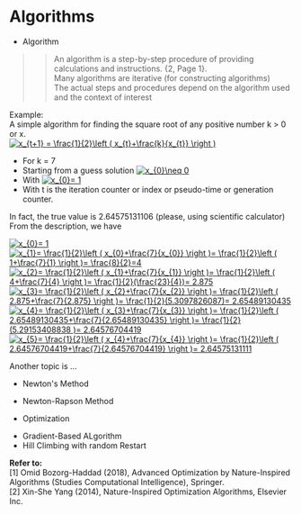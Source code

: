 # Algorithms

 
  
* Algorithm  
>>An algorithm is a step-by-step procedure of providing calculations and instructions. {2, Page 1}.  
>>Many algorithms are iterative (for constructing algorithms)  
>>The actual steps and procedures depend on the algorithm used and the context of interest

  
  
Example:  
A simple algorithm for finding the square root of any positive number k > 0 or x.  
<a href="https://www.codecogs.com/eqnedit.php?latex=x_{t&plus;1}&space;=&space;\frac{1}{2}\left&space;(&space;x_{t}&plus;\frac{k}{x_{t}}&space;\right&space;)" target="_blank"><img src="https://latex.codecogs.com/gif.latex?x_{t&plus;1}&space;=&space;\frac{1}{2}\left&space;(&space;x_{t}&plus;\frac{k}{x_{t}}&space;\right&space;)" title="x_{t+1} = \frac{1}{2}\left ( x_{t}+\frac{k}{x_{t}} \right )" /></a>  
* For k = 7  
* Starting from a guess solution <a href="https://www.codecogs.com/eqnedit.php?latex=x_{0}\neq&space;0" target="_blank"><img src="https://latex.codecogs.com/gif.latex?x_{0}\neq&space;0" title="x_{0}\neq 0" /></a>  
* With <a href="https://www.codecogs.com/eqnedit.php?latex=x_{0}=&space;1" target="_blank"><img src="https://latex.codecogs.com/gif.latex?x_{0}=&space;1" title="x_{0}= 1" /></a>  
* With t is the iteration counter or index or pseudo-time or generation counter.  

In fact, the true value is 2.64575131106  (please, using scientific calculator) 
From the description, we have  
  
  
<a href="https://www.codecogs.com/eqnedit.php?latex=x_{0}=&space;1" target="_blank"><img src="https://latex.codecogs.com/gif.latex?x_{0}=&space;1" title="x_{0}= 1" /></a>  
<a href="https://www.codecogs.com/eqnedit.php?latex=x_{1}=&space;\frac{1}{2}\left&space;(&space;x_{0}&plus;\frac{7}{x_{0}}&space;\right&space;)=&space;\frac{1}{2}\left&space;(&space;1&plus;\frac{7}{1}&space;\right&space;)=&space;\frac{8}{2}=4" target="_blank"><img src="https://latex.codecogs.com/gif.latex?x_{1}=&space;\frac{1}{2}\left&space;(&space;x_{0}&plus;\frac{7}{x_{0}}&space;\right&space;)=&space;\frac{1}{2}\left&space;(&space;1&plus;\frac{7}{1}&space;\right&space;)=&space;\frac{8}{2}=4" title="x_{1}= \frac{1}{2}\left ( x_{0}+\frac{7}{x_{0}} \right )= \frac{1}{2}\left ( 1+\frac{7}{1} \right )= \frac{8}{2}=4" /></a>  
<a href="https://www.codecogs.com/eqnedit.php?latex=x_{2}=&space;\frac{1}{2}\left&space;(&space;x_{1}&plus;\frac{7}{x_{1}}&space;\right&space;)=&space;\frac{1}{2}\left&space;(&space;4&plus;\frac{7}{4}&space;\right&space;)=&space;\frac{1}{2}(\frac{23}{4})=&space;2.875" target="_blank"><img src="https://latex.codecogs.com/gif.latex?x_{2}=&space;\frac{1}{2}\left&space;(&space;x_{1}&plus;\frac{7}{x_{1}}&space;\right&space;)=&space;\frac{1}{2}\left&space;(&space;4&plus;\frac{7}{4}&space;\right&space;)=&space;\frac{1}{2}(\frac{23}{4})=&space;2.875" title="x_{2}= \frac{1}{2}\left ( x_{1}+\frac{7}{x_{1}} \right )= \frac{1}{2}\left ( 4+\frac{7}{4} \right )= \frac{1}{2}(\frac{23}{4})= 2.875" /></a>  
<a href="https://www.codecogs.com/eqnedit.php?latex=x_{3}=&space;\frac{1}{2}\left&space;(&space;x_{2}&plus;\frac{7}{x_{2}}&space;\right&space;)=&space;\frac{1}{2}\left&space;(&space;2.875&plus;\frac{7}{2.875}&space;\right&space;)=&space;\frac{1}{2}(5.3097826087)=&space;2.65489130435" target="_blank"><img src="https://latex.codecogs.com/gif.latex?x_{3}=&space;\frac{1}{2}\left&space;(&space;x_{2}&plus;\frac{7}{x_{2}}&space;\right&space;)=&space;\frac{1}{2}\left&space;(&space;2.875&plus;\frac{7}{2.875}&space;\right&space;)=&space;\frac{1}{2}(5.3097826087)=&space;2.65489130435" title="x_{3}= \frac{1}{2}\left ( x_{2}+\frac{7}{x_{2}} \right )= \frac{1}{2}\left ( 2.875+\frac{7}{2.875} \right )= \frac{1}{2}(5.3097826087)= 2.65489130435" /></a>  
<a href="https://www.codecogs.com/eqnedit.php?latex=x_{4}=&space;\frac{1}{2}\left&space;(&space;x_{3}&plus;\frac{7}{x_{3}}&space;\right&space;)=&space;\frac{1}{2}\left&space;(&space;2.65489130435&plus;\frac{7}{2.65489130435}&space;\right&space;)=&space;\frac{1}{2}(5.29153408838&space;)=&space;2.64576704419" target="_blank"><img src="https://latex.codecogs.com/gif.latex?x_{4}=&space;\frac{1}{2}\left&space;(&space;x_{3}&plus;\frac{7}{x_{3}}&space;\right&space;)=&space;\frac{1}{2}\left&space;(&space;2.65489130435&plus;\frac{7}{2.65489130435}&space;\right&space;)=&space;\frac{1}{2}(5.29153408838&space;)=&space;2.64576704419" title="x_{4}= \frac{1}{2}\left ( x_{3}+\frac{7}{x_{3}} \right )= \frac{1}{2}\left ( 2.65489130435+\frac{7}{2.65489130435} \right )= \frac{1}{2}(5.29153408838 )= 2.64576704419" /></a>  
<a href="https://www.codecogs.com/eqnedit.php?latex=x_{5}=&space;\frac{1}{2}\left&space;(&space;x_{4}&plus;\frac{7}{x_{4}}&space;\right&space;)=&space;\frac{1}{2}\left&space;(&space;2.64576704419&plus;\frac{7}{2.64576704419}&space;\right&space;)=&space;2.64575131111" target="_blank"><img src="https://latex.codecogs.com/gif.latex?x_{5}=&space;\frac{1}{2}\left&space;(&space;x_{4}&plus;\frac{7}{x_{4}}&space;\right&space;)=&space;\frac{1}{2}\left&space;(&space;2.64576704419&plus;\frac{7}{2.64576704419}&space;\right&space;)=&space;2.64575131111" title="x_{5}= \frac{1}{2}\left ( x_{4}+\frac{7}{x_{4}} \right )= \frac{1}{2}\left ( 2.64576704419+\frac{7}{2.64576704419} \right )= 2.64575131111" /></a>



Another topic is ...  
* Newton's Method  
- Newton-Rapson Method  
* Optimization  
- Gradient-Based ALgorithm  
- Hill Climbing with random Restart  



  
**Refer to:**  
[1] Omid Bozorg-Haddad (2018), Advanced Optimization by Nature-Inspired Algorithms (Studies Computational Intelligence), Springer.  
[2] Xin-She Yang (2014), Nature-Inspired Optimization Algorithms, Elsevier Inc.
